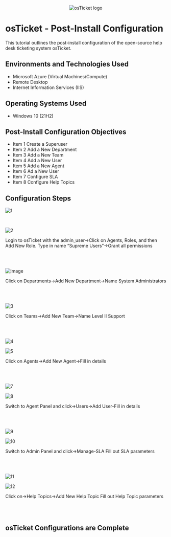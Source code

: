 <p align="center">
<img src="https://i.imgur.com/Clzj7Xs.png" alt="osTicket logo"/>
</p>

<h1>osTicket - Post-Install Configuration</h1>
This tutorial outlines the post-install configuration of the open-source help desk ticketing system osTicket.<br />




<h2>Environments and Technologies Used</h2>

- Microsoft Azure (Virtual Machines/Compute)
- Remote Desktop
- Internet Information Services (IIS)

<h2>Operating Systems Used </h2>

- Windows 10</b> (21H2)

<h2>Post-Install Configuration Objectives</h2>

- Item 1 Create a Superuser
- Item 2 Add a New Department
- Item 3 Add a New Team
- Item 4 Add a New User
- Item 5 Add a New Agent
- Item 6 Ad a New User
- Item 7 Configure SLA
- Item 8 Configure Help Topics

<h2>Configuration Steps</h2>


![1](https://github.com/user-attachments/assets/195d865c-902f-4a92-bd4e-54418176f7f0)

<br />


![2](https://github.com/user-attachments/assets/1d352197-6c19-4389-9c46-02870427bc64)

<p>
Login to osTicket with the admin_user->Click on Agents, Roles, and then Add New Role. Type in name “Supreme Users”->Grant all permissions
<br />
</p>
<br />
<br />


![image](https://github.com/user-attachments/assets/28f3a11d-9d4f-4bc9-a4ed-98b031bfc515)


Click on Departments->Add New Department->Name System Administrators  
<p>

<br />
<br />


![3](https://github.com/user-attachments/assets/5c53415c-0078-49df-b5f7-33f3032d1900)


Click on Teams->Add New Team->Name Level II Support


<br />
<br />


![4](https://github.com/user-attachments/assets/fc768cdb-bd01-414d-a32f-22895fb4d8e2)

![5](https://github.com/user-attachments/assets/54e36041-78ee-45a1-af2e-c3c4807e0bef)


Click on Agents->Add New Agent->Fill in details


<br />
<br ?>


![7](https://github.com/user-attachments/assets/fc5853af-7874-4bc9-bf13-9f6548db18bb)


![8](https://github.com/user-attachments/assets/9803e9db-80e3-4a03-996a-ac3f21a0fe36)


Switch to Agent Panel and click->Users->Add User-Fill in details

<br />
<br />


![9](https://github.com/user-attachments/assets/e1b08b2d-1b0f-45a8-a0b5-88908b7f42cc)


![10](https://github.com/user-attachments/assets/a85b03cb-724a-4d02-a5d5-03f2f5b591a5)


Switch to Admin Panel and click->Manage-SLA Fill out SLA parameters


<br />
<br />


![11](https://github.com/user-attachments/assets/9d361a2e-dc75-44d1-acf2-5d5f8095a022)


![12](https://github.com/user-attachments/assets/400223a8-db73-4a50-8a15-91d403eaf37e)


Click on->Help Topics->Add New Help Topic Fill out Help Topic parameters 


<br />
<br />


<h2>osTicket Configurations are Complete </h2>

